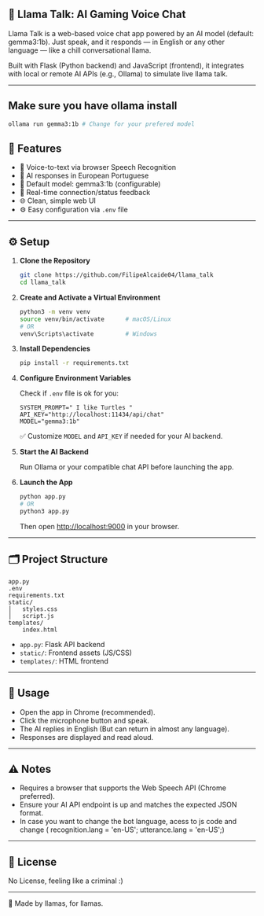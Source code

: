 ## 🦙 Llama Talk: AI Gaming Voice Chat

Llama Talk is a web-based voice chat app powered by an AI model (default: gemma3:1b). Just speak, and it responds — in English or any other language — like a chill conversational llama.

Built with Flask (Python backend) and JavaScript (frontend), it integrates with local or remote AI APIs (e.g., Ollama) to simulate live llama talk.

---

## Make sure you have ollama install

```sh
ollama run gemma3:1b # Change for your prefered model
```

## 🎯 Features

- 🎤 Voice-to-text via browser Speech Recognition
- 🤖 AI responses in European Portuguese
- 🧠 Default model: gemma3:1b (configurable)
- 💬 Real-time connection/status feedback
- 🌐 Clean, simple web UI
- ⚙️ Easy configuration via `.env` file

---

## ⚙️ Setup

1. **Clone the Repository**
   ```sh
   git clone https://github.com/FilipeAlcaide04/llama_talk
   cd llama_talk
   ```

2. **Create and Activate a Virtual Environment**
   ```sh
   python3 -m venv venv
   source venv/bin/activate      # macOS/Linux
   # OR
   venv\Scripts\activate         # Windows
   ```

3. **Install Dependencies**
   ```sh
   pip install -r requirements.txt
   ```

4. **Configure Environment Variables**

   Check if `.env` file is ok for you:
   ```
   SYSTEM_PROMPT=" I like Turtles "
   API_KEY="http://localhost:11434/api/chat"
   MODEL="gemma3:1b"
   ```
   ✅ Customize `MODEL` and `API_KEY` if needed for your AI backend.

5. **Start the AI Backend**

   Run Ollama or your compatible chat API before launching the app.

6. **Launch the App**
   ```sh
   python app.py
   # OR
   python3 app.py
   ```
   Then open [http://localhost:9000](http://localhost:9000) in your browser.

---

## 🗂 Project Structure

```
app.py
.env
requirements.txt
static/
│   styles.css
│   script.js
templates/
    index.html
```
- `app.py`: Flask API backend
- `static/`: Frontend assets (JS/CSS)
- `templates/`: HTML frontend

---

## 🚀 Usage

- Open the app in Chrome (recommended).
- Click the microphone button and speak.
- The AI replies in English (But can return in almost any language).
- Responses are displayed and read aloud.

---



## ⚠️ Notes

- Requires a browser that supports the Web Speech API (Chrome preferred).
- Ensure your AI API endpoint is up and matches the expected JSON format.
- In case you want to change the bot language, acess to js code and change ( recognition.lang = 'en-US'; utterance.lang = 'en-US';)

---



## 📝 License

No License, feeling like a criminal :)

---

🦙 Made by llamas, for llamas.
